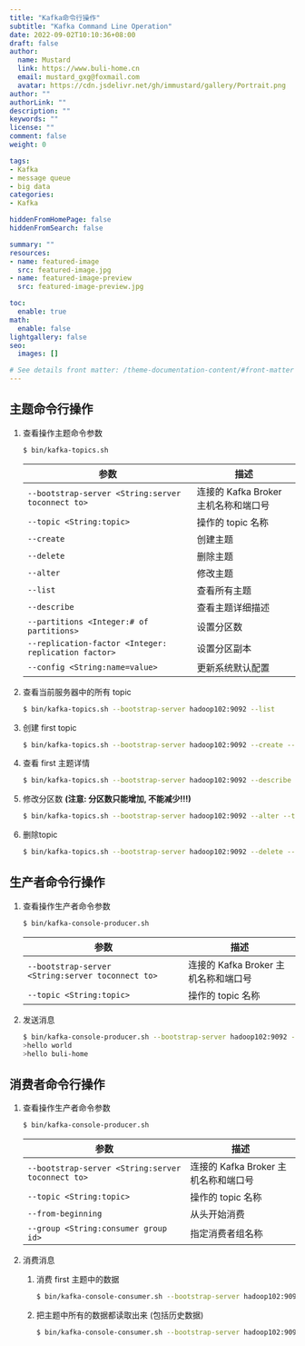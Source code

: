 ```yaml
---
title: "Kafka命令行操作"
subtitle: "Kafka Command Line Operation"
date: 2022-09-02T10:10:36+08:00
draft: false
author:
  name: Mustard	
  link: https://www.buli-home.cn
  email: mustard_gxg@foxmail.com
  avatar: https://cdn.jsdelivr.net/gh/immustard/gallery/Portrait.png
author: ""
authorLink: ""
description: ""
keywords: ""
license: ""
comment: false
weight: 0

tags:
- Kafka
- message queue
- big data
categories:
- Kafka

hiddenFromHomePage: false
hiddenFromSearch: false

summary: ""
resources:
- name: featured-image
  src: featured-image.jpg
- name: featured-image-preview
  src: featured-image-preview.jpg

toc:
  enable: true
math:
  enable: false
lightgallery: false
seo:
  images: []

# See details front matter: /theme-documentation-content/#front-matter
---
```


<!--more-->



## 主题命令行操作

1. 查看操作主题命令参数

   ```bash
   $ bin/kafka-topics.sh
   ```

   | **参数**                                             | **描述**                             |
   | ---------------------------------------------------- | ------------------------------------ |
   | `--bootstrap-server <String:server toconnect to>`    | 连接的 Kafka Broker 主机名称和端口号 |
   | `--topic <String:topic>`                             | 操作的 topic 名称                    |
   | `--create`                                           | 创建主题                             |
   | `--delete`                                           | 删除主题                             |
   | `--alter`                                            | 修改主题                             |
   | `--list`                                             | 查看所有主题                         |
   | `--describe`                                         | 查看主题详细描述                     |
   | `--partitions <Integer:# of partitions>`             | 设置分区数                           |
   | `--replication-factor <Integer: replication factor>` | 设置分区副本                         |
   | `--config <String:name=value>`                       | 更新系统默认配置                     |

2. 查看当前服务器中的所有 topic

   ```bash
   $ bin/kafka-topics.sh --bootstrap-server hadoop102:9092 --list
   ```

3. 创建 first topic

   ```bash
   $ bin/kafka-topics.sh --bootstrap-server hadoop102:9092 --create --partitions 1 --replication-factor 3 --topic first
   ```

4. 查看 first 主题详情

   ```bash
   $ bin/kafka-topics.sh --bootstrap-server hadoop102:9092 --describe --topic first
   ```

5. 修改分区数 **(注意: 分区数只能增加, 不能减少!!!)**

   ```bash
   $ bin/kafka-topics.sh --bootstrap-server hadoop102:9092 --alter --topic first --partitions 3
   ```

6. 删除topic

   ```bash
   $ bin/kafka-topics.sh --bootstrap-server hadoop102:9092 --delete --topic first
   ```



## 生产者命令行操作

1. 查看操作生产者命令参数

   ```bash
   $ bin/kafka-console-producer.sh
   ```

   | **参数**                                          | **描述**                             |
   | ------------------------------------------------- | ------------------------------------ |
   | `--bootstrap-server <String:server toconnect to>` | 连接的 Kafka Broker 主机名称和端口号 |
   | `--topic <String:topic>`                          | 操作的 topic 名称                    |

2. 发送消息

   ```bash
   $ bin/kafka-console-producer.sh --bootstrap-server hadoop102:9092 --topic first
   >hello world
   >hello buli-home
   ```



## 消费者命令行操作

1. 查看操作生产者命令参数

   ```bash
   $ bin/kafka-console-producer.sh
   ```

   | **参数**                                          | **描述**                             |
   | ------------------------------------------------- | ------------------------------------ |
   | `--bootstrap-server <String:server toconnect to>` | 连接的 Kafka Broker 主机名称和端口号 |
   | `--topic <String:topic>`                          | 操作的 topic 名称                    |
   | `--from-beginning`                                | 从头开始消费                         |
   | `--group <String:consumer group id>`              | 指定消费者组名称                     |

2. 消费消息

   1. 消费 first 主题中的数据

      ```bash
      $ bin/kafka-console-consumer.sh --bootstrap-server hadoop102:9092 --topic first
      ```

   2. 把主题中所有的数据都读取出来 (包括历史数据)

      ```bash
      $ bin/kafka-console-consumer.sh --bootstrap-server hadoop102:9092 --from-beginning --topic first
      ```

      

   
